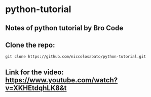# python-tutorial

## Notes of python tutorial by Bro Code

## Clone the repo:
```     
git clone https://github.com/niccolosabato/python-tutorial.git
```

## Link for the video: https://www.youtube.com/watch?v=XKHEtdqhLK8&t
